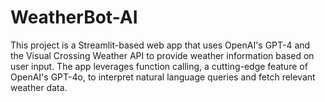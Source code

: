# WeatherBot-AI
This project is a Streamlit-based web app that uses OpenAI's GPT-4 and the Visual Crossing Weather API to provide weather information based on user input. The app leverages function calling, a cutting-edge feature of OpenAI's GPT-4o, to interpret natural language queries and fetch relevant weather data.
